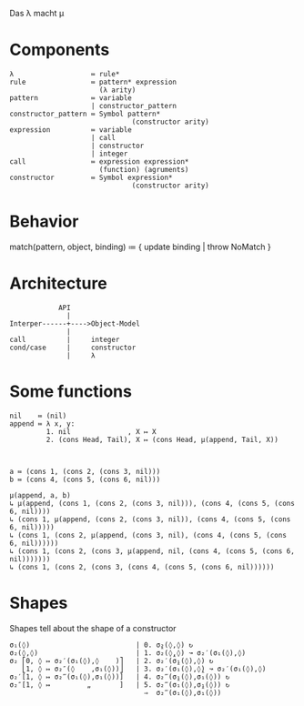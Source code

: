 Das λ macht μ

Components
==========

    λ                   ≔ rule*
    rule                ≔ pattern* expression 
                          (λ arity)
	pattern             ≔ variable
	                    | constructor_pattern
	constructor_pattern ≔ Symbol pattern*
	                              (constructor arity) 
	expression          ≔ variable
	                    | call
	                    | constructor
	                    | integer
	call                ≔ expression expression*
	                      (function) (agruments)
	constructor         ≔ Symbol expression*
	                              (constructor arity)

Behavior
========

match(pattern, object, binding) ≔ { update binding | throw NoMatch }




Architecture
============

                API
                  |
    Interper------+---->Object-Model
                  |
    call          |     integer
    cond/case     |     constructor
                  |     λ

Some functions
==============

    nil    ≔ (nil)
    append ≔ λ x, y:
	         1. nil              , X ↦ X
			 2. (cons Head, Tail), X ↦ (cons Head, μ(append, Tail, X))



    a ≔ (cons 1, (cons 2, (cons 3, nil)))
    b ≔ (cons 4, (cons 5, (cons 6, nil)))
	
	μ(append, a, b)
	↳ μ(append, (cons 1, (cons 2, (cons 3, nil))), (cons 4, (cons 5, (cons 6, nil))))
	↳ (cons 1, μ(append, (cons 2, (cons 3, nil)), (cons 4, (cons 5, (cons 6, nil)))))
	↳ (cons 1, (cons 2, μ(append, (cons 3, nil), (cons 4, (cons 5, (cons 6, nil))))))
	↳ (cons 1, (cons 2, (cons 3, μ(append, nil, (cons 4, (cons 5, (cons 6, nil)))))))
	↳ (cons 1, (cons 2, (cons 3, (cons 4, (cons 5, (cons 6, nil))))))
	
Shapes
=====

Shapes tell about the shape of a constructor
	
	σ₁(◊)                          | 0. σ̭₂(◊,◊) ↻
	σ₂(◊,◊)                        | 1. σ₂(◊̭,◊) ↝ σ₂′(σ₁(◊),◊)
	σ₂ ⎡0, ◊ ↦ σ₂′(σ₁(◊),◊    )⎤   | 2. σ₂′(σ̭₁(◊),◊) ↻
	   ⎣1, ◊ ↦ σ₂″(◊    ,σ₁(◊))⎦   | 3. σ₂′(σ₁(◊),◊̭) ↝ σ₂′(σ₁(◊),◊)
	σ₂′[1, ◊ ↦ σ₂‴(σ₁(◊),σ₁(◊))]   | 4. σ₂‴(σ̭₁(◊),σ₁(◊)) ↻
	σ₂″[1, ◊ ↦         „       ]   | 5. σ₂‴(σ₁(◊),σ̭₁(◊)) ↻
	                                 ⇒  σ₂‴(σ₁(◊),σ₁(◊))
